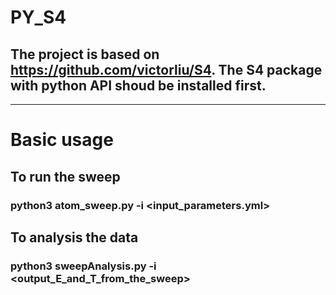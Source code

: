 # PY_S4
## The project is based on https://github.com/victorliu/S4. The S4 package with python API shoud be installed first.
***
# Basic usage
## To run the sweep
### python3 atom_sweep.py -i <input_parameters.yml>
## To analysis the data
### python3 sweepAnalysis.py -i <output_E_and_T_from_the_sweep>
